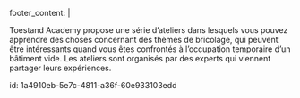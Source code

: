 footer_content: |
  <p>Toestand Academy propose une série d’ateliers dans lesquels vous pouvez apprendre des choses concernant des thèmes de bricolage, qui peuvent être intéressants quand vous êtes confrontés à l’occupation temporaire d’un bâtiment vide. Les ateliers sont organisés par des experts qui viennent partager leurs expériences.
  </p>
  
id: 1a4910eb-5e7c-4811-a36f-60e933103edd
